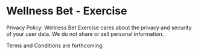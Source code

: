 # Wellness Bet - Exercise





Privacy Policy: 
Wellness Bet Exercise cares about the privacy and security of your user data. We do not share or sell personal information.  

Terms and Conditions are forthcoming.